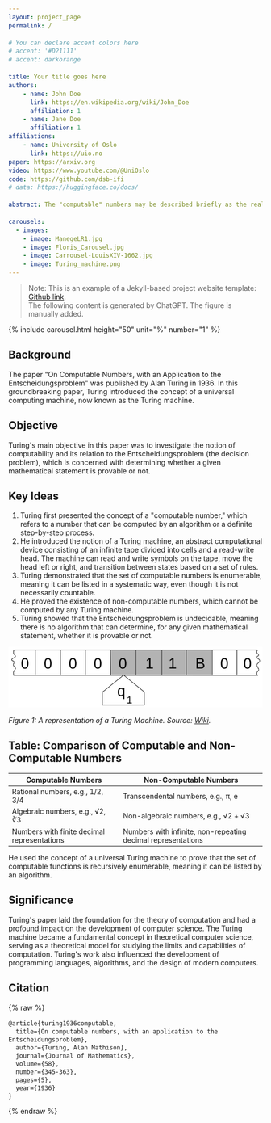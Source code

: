 ```yaml
---
layout: project_page
permalink: /

# You can declare accent colors here
# accent: '#D21111'
# accent: darkorange

title: Your title goes here
authors:
    - name: John Doe
      link: https://en.wikipedia.org/wiki/John_Doe
      affiliation: 1
    - name: Jane Doe
      affiliation: 1
affiliations:
    - name: University of Oslo
      link: https://uio.no
paper: https://arxiv.org
video: https://www.youtube.com/@UniOslo
code: https://github.com/dsb-ifi
# data: https://huggingface.co/docs/

abstract: The "computable" numbers may be described briefly as the real numbers whose expressions as a decimal are calculable by finite means. Although the subject of this paper is ostensibly the computable numbers. it is almost equally easy to define and investigate computable functions of an integral variable or a real or computable variable, computable predicates, and so forth. The fundamental problems involved are, however, the same in each case, and I have chosen the computable numbers for explicit treatment as involving the least cumbrous technique. I hope shortly to give an account of the relations of the computable numbers, functions, and so forth to one another. This will include a development of the theory of functions of a real variable expressed in terms of computable numbers. According to my definition, a number is computable if its decimal can be written down by a machine... 

carousels:
  - images: 
    - image: ManegeLR1.jpg
    - image: Floris_Carousel.jpg
    - image: Carrousel-LouisXIV-1662.jpg
    - image: Turing_machine.png
---
```


> Note: This is an example of a Jekyll-based project website template: [Github link](https://github.com/shunzh/project_website).\
> The following content is generated by ChatGPT. The figure is manually added.

<!-- Information about the carousel: https://talk.jekyllrb.com/t/slider-carousel-in-minimal-theme/6782/3 -->
{% include carousel.html height="50" unit="%" number="1" %}


## Background
The paper "On Computable Numbers, with an Application to the Entscheidungsproblem" was published by Alan Turing in 1936. In this groundbreaking paper, Turing introduced the concept of a universal computing machine, now known as the Turing machine.

## Objective
Turing's main objective in this paper was to investigate the notion of computability and its relation to the Entscheidungsproblem (the decision problem), which is concerned with determining whether a given mathematical statement is provable or not.


## Key Ideas
1. Turing first presented the concept of a "computable number," which refers to a number that can be computed by an algorithm or a definite step-by-step process.
2. He introduced the notion of a Turing machine, an abstract computational device consisting of an infinite tape divided into cells and a read-write head. The machine can read and write symbols on the tape, move the head left or right, and transition between states based on a set of rules.
3. Turing demonstrated that the set of computable numbers is enumerable, meaning it can be listed in a systematic way, even though it is not necessarily countable.
4. He proved the existence of non-computable numbers, which cannot be computed by any Turing machine.
5. Turing showed that the Entscheidungsproblem is undecidable, meaning there is no algorithm that can determine, for any given mathematical statement, whether it is provable or not.

![Turing Machine](Turing_machine.png)

*Figure 1: A representation of a Turing Machine. Source: [Wiki](https://en.wikipedia.org/wiki/Turing_machine).*

## Table: Comparison of Computable and Non-Computable Numbers

| Computable Numbers | Non-Computable Numbers |
|-------------------|-----------------------|
| Rational numbers, e.g., 1/2, 3/4 | Transcendental numbers, e.g., π, e |
| Algebraic numbers, e.g., √2, ∛3 | Non-algebraic numbers, e.g., √2 + √3 |
| Numbers with finite decimal representations | Numbers with infinite, non-repeating decimal representations |

He used the concept of a universal Turing machine to prove that the set of computable functions is recursively enumerable, meaning it can be listed by an algorithm.

## Significance
Turing's paper laid the foundation for the theory of computation and had a profound impact on the development of computer science. The Turing machine became a fundamental concept in theoretical computer science, serving as a theoretical model for studying the limits and capabilities of computation. Turing's work also influenced the development of programming languages, algorithms, and the design of modern computers.

## Citation
{% raw %}
```
@article{turing1936computable,
  title={On computable numbers, with an application to the Entscheidungsproblem},
  author={Turing, Alan Mathison},
  journal={Journal of Mathematics},
  volume={58},
  number={345-363},
  pages={5},
  year={1936}
}
```
{% endraw %}
